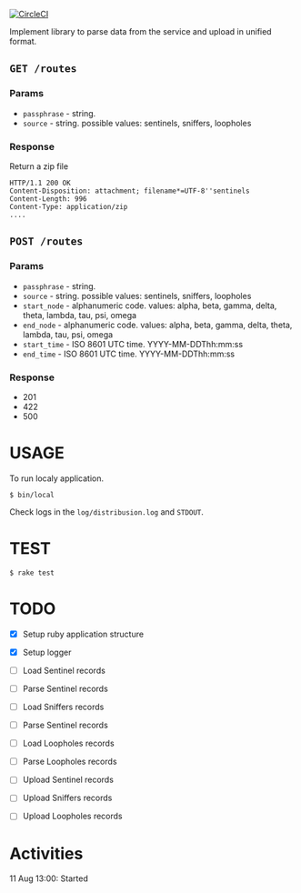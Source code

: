 [![CircleCI](https://circleci.com/gh/miry/samples/tree/distribusion.svg?style=svg)](https://circleci.com/gh/miry/samples/tree/distribusion)

Implement library to parse data from the service and upload in unified format.

## `GET /routes`

### Params

- `passphrase` - string.
- `source` - string. possible values: sentinels, sniffers, loopholes

### Response

Return a zip file

```
HTTP/1.1 200 OK
Content-Disposition: attachment; filename*=UTF-8''sentinels
Content-Length: 996
Content-Type: application/zip
....
```

## `POST /routes`

### Params

- `passphrase` - string.
- `source` - string. possible values: sentinels, sniffers, loopholes
- `start_node` - alphanumeric code. values: alpha, beta, gamma, delta, theta, lambda, tau, psi, omega
- `end_node` - alphanumeric code. values: alpha, beta, gamma, delta, theta, lambda, tau, psi, omega
- `start_time` - ISO 8601 UTC time. YYYY-MM-DDThh:mm:ss
- `end_time` - ISO 8601 UTC time. YYYY-MM-DDThh:mm:ss

### Response

- 201
- 422
- 500

USAGE
=====

To run localy application.

```
$ bin/local
```

Check logs in the `log/distribusion.log` and `STDOUT`.

TEST
====

```shell
$ rake test
```

TODO
====

- [x] Setup ruby application structure
- [x] Setup logger
- [ ] Load Sentinel records
- [ ] Parse Sentinel records
- [ ] Load Sniffers records
- [ ] Parse Sentinel records
- [ ] Load Loopholes records
- [ ] Parse Loopholes records
- [ ] Upload Sentinel records
- [ ] Upload Sniffers records
- [ ] Upload Loopholes records


Activities
==========

11 Aug 13:00:  Started
